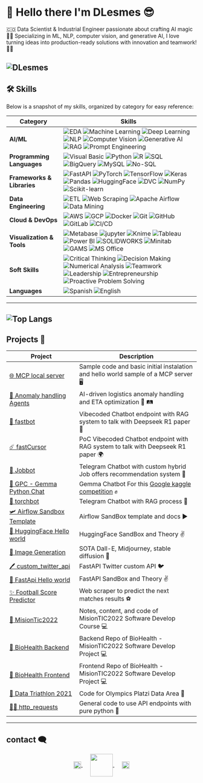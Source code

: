 # :wave: Hello there I'm DLesmes :sunglasses:

🇨🇴 Data Scientist & Industrial Engineer passionate about crafting AI magic 🤖✨ Specializing in ML, NLP, computer vision, and generative AI, I love turning ideas into production-ready solutions with innovation and teamwork! 🎯👥


![DLesmes](https://github-readme-stats.vercel.app/api?username=dlesmes&show_icons=true&theme=github_dark_dimmed&count_private=true)
---

## 🛠️ Skills

Below is a snapshot of my skills, organized by category for easy reference:

| **Category**            | **Skills**                                                                                                   |
|--------------------------|-------------------------------------------------------------------------------------------------------------|
| **AI/ML**               | ![EDA](https://img.shields.io/badge/EDA-red?style=plastic) ![Machine Learning](https://img.shields.io/badge/Machine%20Learning-brightgreen?style=plastic) ![Deep Learning](https://img.shields.io/badge/Deep%20Learning-yellow?style=plastic) ![NLP](https://img.shields.io/badge/NLP-orange?style=plastic) ![Computer Vision](https://img.shields.io/badge/Computer%20Vision-red?style=plastic) ![Generative AI](https://img.shields.io/badge/Generative%20AI-pink?style=plastic) ![RAG](https://img.shields.io/badge/RAG-purple?style=plastic) ![Prompt Engineering](https://img.shields.io/badge/Prompt%20Engineering-cyan?style=plastic) |
| **Programming Languages** | ![Visual Basic](https://img.shields.io/badge/Visual%20Basic-%23008080?style=plastic&logo=visual-basic&logoColor=white) ![Python](https://img.shields.io/badge/--%23FFD700?style=social&logo=python) ![R](https://img.shields.io/badge/--%23276DC3?style=social&logo=r) ![SQL](https://img.shields.io/badge/--%23F29111?style=social&logo=postgresql) ![BigQuery](https://img.shields.io/badge/--%234285F4?style=social&logo=google-bigquery) ![MySQL](https://img.shields.io/badge/--%234479A1?style=social&logo=mysql) ![No-SQL](https://img.shields.io/badge/--%23FF4500?style=social&logo=mongodb)|
| **Frameworks & Libraries** | ![FastAPI](https://img.shields.io/badge/-fastapi?style=social&logo=fastapi) ![PyTorch](https://img.shields.io/badge/-pytorch?style=social&logo=pytorch) ![TensorFlow](https://img.shields.io/badge/-tensorflow?style=social&logo=tensorflow) ![Keras](https://img.shields.io/badge/-keras?style=social&logo=keras) ![Pandas](https://img.shields.io/badge/-pandas?style=social&logo=pandas) ![HuggingFace](https://img.shields.io/badge/-huggingface?style=social&logo=huggingface&logoColor=yellow) ![DVC](https://img.shields.io/badge/-dvc?style=social&logo=dvc) ![NumPy](https://img.shields.io/badge/--%23ffffff?style=social&logo=numpy) ![Scikit-learn](https://img.shields.io/badge/--%23ffffff?style=social&logo=scikitlearn)|
| **Data Engineering**    | ![ETL](https://img.shields.io/badge/ETL-brightgreen?style=plastic) ![Web Scraping](https://img.shields.io/badge/Web%20Scraping-yellow?style=plastic) ![Apache Airflow](https://img.shields.io/badge/Apache%20Airflow-%23017CEE?style=plastic&logo=apache-airflow&logoColor=white) ![Data Mining](https://img.shields.io/badge/Data%20Mining-orange?style=plastic) |
| **Cloud & DevOps**      | ![AWS](https://img.shields.io/badge/AWS-%23FF9900?style=plastic&logo=amazon-aws) ![GCP](https://img.shields.io/badge/GCP-4285F4?style=social&logo=google-cloud) ![Docker](https://img.shields.io/badge/Docker-2496ED?style=social&logo=docker) ![Git](https://img.shields.io/badge/Git-F05032?style=social&logo=git) ![GitHub](https://img.shields.io/badge/GitHub-181717?style=social&logo=github) ![GitLab](https://img.shields.io/badge/GitLab-FCA121?style=social&logo=gitlab) ![CI/CD](https://img.shields.io/badge/CI%2FCD-%2300C4B4?style=plastic) |
| **Visualization & Tools** | ![Metabase](https://img.shields.io/badge/--%23509EE3?style=social&logo=metabase) ![jupyter](https://img.shields.io/badge/--%23F37626?style=social&logo=jupyter) ![Knime](https://img.shields.io/badge/--%23F5A623?style=social&logo=knime) ![Tableau](https://img.shields.io/badge/Tableau-%23E97627?style=plastic&logo=tableau&logoColor=white) ![Power BI](https://img.shields.io/badge/Power%20BI-%23F2C811?style=plastic&logo=power-bi&logoColor=black) ![SOLIDWORKS](https://img.shields.io/badge/SOLIDWORKS-%23ED1C24?style=plastic&logo=solidworks&logoColor=white) ![Minitab](https://img.shields.io/badge/Minitab-%2300A1D6?style=plastic&logo=minitab&logoColor=white) ![GAMS](https://img.shields.io/badge/GAMS-%23800080?style=plastic) ![MS Office](https://img.shields.io/badge/MS%20Office-%23D83B01?style=plastic&logo=microsoft-office&logoColor=white) |
| **Soft Skills**         | ![Critical Thinking](https://img.shields.io/badge/Critical%20Thinking-brightgreen?style=plastic) ![Decision Making](https://img.shields.io/badge/Decision%20Making-red?style=plastic) ![Numerical Analysis](https://img.shields.io/badge/Numerical%20Analysis-brightgreen?style=plastic) ![Teamwork](https://img.shields.io/badge/Teamwork-yellow?style=plastic) ![Leadership](https://img.shields.io/badge/Leadership-orange?style=plastic)  ![Entrepreneurship](https://img.shields.io/badge/Entrepreneurship-pink?style=plastic) ![Proactive Problem Solving](https://img.shields.io/badge/Proactive%20Problem%20Solving-purple?style=plastic) |
| **Languages**           | ![Spanish](https://img.shields.io/badge/Spanish-Native-brightgreen?style=plastic) ![English](https://img.shields.io/badge/English-B2-yellow?style=plastic) |

---
![Top Langs](https://github-readme-stats.vercel.app/api/top-langs/?username=dlesmes&layout=compact)
---

## Projects :briefcase:

| **Project** | **Description** |
|---|--- |
| [🌐 MCP local server](https://github.com/DLesmes/mcp_server)| Sample code and basic initial instalation and hello world sample of a MCP server 🖥️ |
| [🚥 Anomaly handling Agents](https://github.com/DLesmes/tt_hk_lai/blob/main/README.md)| AI-driven logistics anomaly handling and ETA optimization 🚙 🛤️ |
| [💫 fastbot](https://github.com/DLesmes/fastbot/blob/main/README.md)| Vibecoded Chatbot endpoint with RAG system to talk with Deepseek R1 paper 🐋 |
| [☄️ fastCursor](https://github.com/DLesmes/fastCursor/blob/main/README.md)| PoC Vibecoded Chatbot endpoint with RAG system to talk with Deepseek R1 paper 🌍 |
| [💼 Jobbot](https://github.com/DLesmes/jobbot/blob/main/README.md)| Telegram Chatbot with custom hybrid Job offers recommendation system 🛃 |
| [💎 GPC - Gemma Python Chat](https://github.com/DLesmes/GPC/blob/main/README.md)| Gemma Chatbot For this [Google kaggle competition](https://www.kaggle.com/competitions/data-assistants-with-gemma/overview) ✊ |
| [🤖 torchbot](https://github.com/DLesmes/torchbot)| Telegram Chatbot with RAG process 🩵 |
| [🛩 Airflow Sandbox Template](https://github.com/DLesmes/airflow_sandbox_template)| Airflow SandBox template and docs ▶️ |
| [🤗 HuggingFace Hello world](https://github.com/DLesmes/hugging_face)| HuggingFace SandBox and Theory ✌️ |
| [🌅 Image Generation](https://github.com/DLesmes/image_generation)| SOTA Dall-E, Midjourney, stable diffusion 🌁|
| [🖊️ custom_twitter_api](https://github.com/DLesmes/custom_twitter_api)| FastAPI Twitter custom API 🐦 |
| [🙏 FastApi Hello world](https://github.com/DLesmes/fast_api_hw)| FastAPI SandBox and Theory ✌️ |
| [:sparkles: Football Score Predictor](https://github.com/DLesmes/football_score_predictor)| Web scraper to predict the next matches results :soccer: |
| [:rocket: MisionTic2022](https://github.com/DLesmes/MisionTic2022)| Notes, content, and code of MisionTIC2022 Software Develop Course 💻 |
| [:rocket: BioHealth Backend](https://github.com/DLesmes/biohealth_backend)| Backend Repo of BioHealth - MisionTIC2022 Software Develop Project 💻 |
| [:rocket: BioHealth Frontend](https://github.com/DLesmes/biohealth_frontend)| Frontend Repo of BioHealth - MisionTIC2022 Software Develop Project 💻 |
| [🏅 Data Triathlon 2021](https://github.com/DLesmes/Data_Triathlon_2021)| Code for Olympics Platzi Data Area 🥇 |
| [☝🏻 http_requests](https://github.com/DLesmes/http_requests)| General code to use API endpoints with pure python 🐍 |
    
---
## contact 🗨️

<div style="text-align: center;">
  <a href="https://www.linkedin.com/in/diegolesmes-lnkdn/" target="_blank" style="margin: 0 10px;">
    <img src="https://cdn.jsdelivr.net/gh/devicons/devicon/icons/linkedin/linkedin-original.svg" alt="" width="20" style="vertical-align: middle; display: inline-block;" />
  </a>
  <a href="https://platzi.com/p/dlesmes/" target="_blank" style="margin: 0 10px;">
    <img src="https://static.platzi.com/static/images/footer/logo.png" alt="" width="60" style="vertical-align: middle; display: inline-block;" />
  </a>
  <a href="https://1drv.ms/b/s!AspgOuOCtiKUgWeh5OwZrOFvJrza?e=7PVEez" target="_blank" style="margin: 0 10px;">
    <img src="https://www.gstatic.com/images/branding/product/1x/docs_2020q4_48dp.png" alt="" width="20" style="vertical-align: middle; display: inline-block;" />
  </a>
</div>
